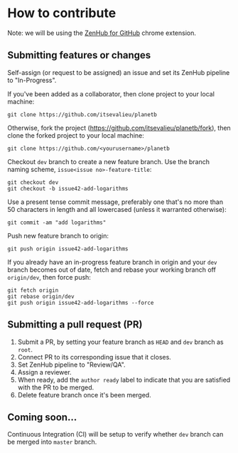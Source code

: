 # How to contribute

Note: we will be using the [ZenHub for GitHub](https://chrome.google.com/webstore/detail/zenhub-for-github/ogcgkffhplmphkaahpmffcafajaocjbd?hl=en-US) chrome extension.

## Submitting features or changes

Self-assign (or request to be assigned) an issue and set its ZenHub pipeline to "In-Progress".

If you've been added as a collaborator, then clone project to your local machine:

```
git clone https://github.com/itsevalieu/planetb
```

Otherwise, fork the project (https://github.com/itsevalieu/planetb/fork), then clone the forked project to your local machine:

```
git clone https://github.com/<yourusername>/planetb
```

Checkout `dev` branch to create a new feature branch. Use the branch naming scheme, `issue<issue no>-feature-title`:

```
git checkout dev
git checkout -b issue42-add-logarithms
```

Use a present tense commit message, preferably one that's no more than 50 characters in length and all lowercased (unless it warranted otherwise):

```
git commit -am "add logarithms"
```

Push new feature branch to origin:

```
git push origin issue42-add-logarithms
```

If you already have an in-progress feature branch in origin and your `dev` branch becomes out of date, fetch and rebase your working branch off `origin/dev`, then force push:

```
git fetch origin
git rebase origin/dev
git push origin issue42-add-logarithms --force
```

## Submitting a pull request (PR)

1. Submit a PR, by setting your feature branch as `HEAD` and `dev` branch as `root`.
2. Connect PR to its corresponding issue that it closes.
3. Set ZenHub pipeline to "Review/QA".
4. Assign a reviewer.
5. When ready, add the `author ready` label to indicate that you are satisfied with the PR to be merged.
6. Delete feature branch once it's been merged.

## Coming soon...

Continuous Integration (CI) will be setup to verify whether `dev` branch can be merged into `master` branch.